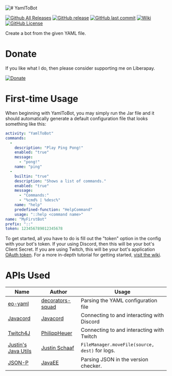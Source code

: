 ![# YamlToBot](https://raw.githubusercontent.com/justinhschaaf/YamlToBot/master/core/src/main/resources/assets/icon/logo256.png)

[![Github All Releases](https://img.shields.io/github/downloads/justinhschaaf/yamltobot/total.svg?style=flat-square)](https://github.com/justinhschaaf/YamlToBot/releases)
[![GitHub release](https://img.shields.io/github/release/justinhschaaf/yamltobot.svg?style=flat-square)](https://github.com/justinhschaaf/YamlToBot/releases)
[![GitHub last commit](https://img.shields.io/github/last-commit/justinhschaaf/yamltobot.svg?style=flat-square)](https://github.com/justinhschaaf/YamlToBot/commits/master)
[![Wiki](https://img.shields.io/badge/Wiki-Home-red.svg?style=flat-square)](https://github.com/justinhschaaf/YamlToBot/wiki)
[![GitHub License](https://img.shields.io/github/license/justinhschaaf/yamltobot.svg?style=flat-square)](https://github.com/justinhschaaf/YamlToBot/blob/master/LICENSE)

Create a bot from the given YAML file.

# Donate

If you like what I do, then please consider supporting me on Liberapay.

[![Donate](https://liberapay.com/assets/widgets/donate.svg)](https://liberapay.com/justinhschaaf) 

# First-time Usage

When beginning with YamlToBot, you may simply run the Jar file and it should automatically generate a default configuration file that looks something like this:

```yaml
activity: "YamlToBot"
commands: 
  - 
    description: "Play Ping Pong!"
    enabled: "true"
    message: 
      - "pong!"
    name: "ping"
  - 
    builtin: "true"
    description: "Shows a list of commands."
    enabled: "true"
    message: 
      - "Commands:"
      - "%cmd% | %desc%"
    name: "help"
    predefined-function: "HelpCommand"
    usage: "::help <command name>"
name: "MyFirstBot"
prefix: "::"
token: 123456789012345678
```

To get started, all you have to do is fill out the "token" option in the config with your bot's token. If your using Discord, then this will be your bot's Client Secret. If you are using Twitch, this will be your bot's application [OAuth token](https://dev.twitch.tv/docs/authentication/). For a more in-depth tutorial for getting started, [visit the wiki](https://github.com/jusanov/yamltobot/wiki).

# APIs Used

| Name                                                                      | Author                                                    | Usage |
|-------                                                                    |-------                                                    |--------------------|
| [eo-yaml](https://github.com/decorators-squad/eo-yaml)                    | [decorators-squad](https://github.com/decorators-squad)   | Parsing the YAML configuration file |
| [Javacord](https://github.com/Javacord/Javacord)                          | [Javacord](https://github.com/Javacord)                   | Connecting to and interacting with Discord |
| [Twitch4J](https://github.com/twitch4j/twitch4j)                          | [PhilippHeuer](https://github.com/PhilippHeuer)           | Connecting to and interacting with Twitch |
| [Justin's Java Utils](https://github.com/justinhschaaf/JustinsJavaUtils)  | [Justin Schaaf](https://github.com/justinhschaaf)         | `FileManager.moveFile(source, dest)` for logs. |
| [JSON-P](https://javaee.github.io/jsonp/index.html)                       | [JavaEE](https://github.com/javaee)                       | Parsing JSON in the version checker. |
